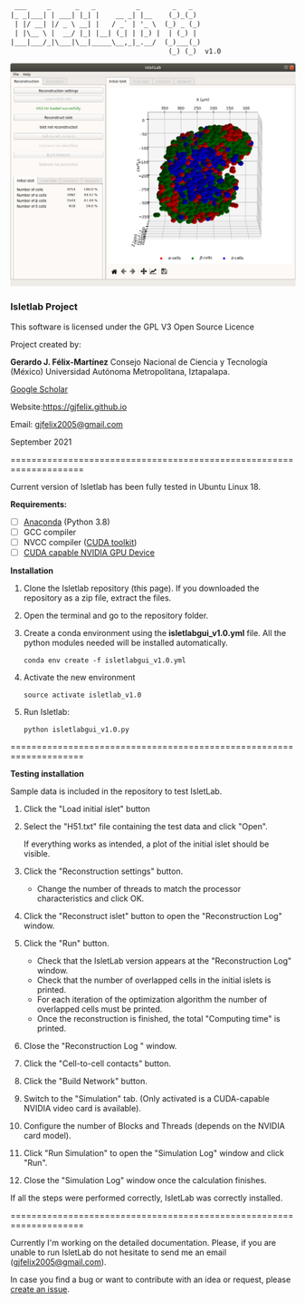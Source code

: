  ```
  ___     _      _   _          _        _   _  
 |_ _|___| | ___| |_| |    __ _| |__    (_)_(_) 
  | |/ __| |/ _ \ __| |   / _` | '_ \  (_) _ (_)
  | |\__ \ |  __/ |_| |__| (_| | |_) |  | (_) | 
 |___|___/_|\___|\__|_____\__,_|_.__/  (_)___(_)
                                        (_) (_)  v1.0
 ```

![IsletLab Interface](GUI_FullWindow.png)

### Isletlab Project

This software is licensed under the GPL V3 Open Source Licence

Project created by:

**Gerardo J. Félix-Martínez**
Consejo Nacional de Ciencia y Tecnología (México)
Universidad Autónoma Metropolitana, Iztapalapa.

[Google Scholar](https://scholar.google.com/citations?user=wcuaM4QAAAAJ&hl=en&authuser=1) 

Website:<https://gjfelix.github.io>

Email: gjfelix2005@gmail.com


September 2021

====================================================================

Current version of Isletlab has been fully tested in Ubuntu Linux 18.

**Requirements:**

- [ ] [Anaconda](https://anaconda.org/) (Python 3.8) 
- [ ] GCC compiler
- [ ] NVCC compiler ([CUDA toolkit](https://developer.nvidia.com/cuda-toolkit))
- [ ] [CUDA capable NVIDIA GPU Device](https://developer.nvidia.com/cuda-gpus)

**Installation**

1. Clone the Isletlab repository (this page). If you downloaded the repository as a zip file, extract the files.

2. Open the terminal and go to the repository folder.

3. Create a conda environment using the **isletlabgui_v1.0.yml** file. All the python modules needed will be installed automatically.

   ```
   conda env create -f isletlabgui_v1.0.yml
   ```

4. Activate the new environment

   ```
   source activate isletlab_v1.0
   ```

5. Run Isletlab:

   ```
   python isletlabgui_v1.0.py
   ```

====================================================================

**Testing installation**

Sample data is included in the repository to test IsletLab. 

1. Click the "Load initial islet" button

2. Select the "H51.txt" file containing the test data and click "Open".

   If everything works as intended, a plot of the initial islet should be visible.

3. Click the "Reconstruction settings" button.

   - Change the number of threads to match the processor characteristics and click OK. 

4. Click the "Reconstruct islet" button to open the "Reconstruction Log" window.

5. Click the "Run" button. 

   - Check that the IsletLab version appears at the "Reconstruction Log" window.
   - Check that the number of overlapped cells in the initial islets is printed.
   - For each iteration of the optimization algorithm the number of overlapped cells must be printed.
   - Once the reconstruction is finished, the total "Computing time" is printed.

6. Close the "Reconstruction Log " window.

7. Click the "Cell-to-cell contacts" button.

8. Click the "Build Network" button.

9. Switch to the "Simulation" tab. (Only activated is a CUDA-capable NVIDIA video card is available).

10. Configure the number of Blocks and Threads (depends on the NVIDIA card model).

11. Click "Run Simulation" to open the "Simulation Log" window and click "Run". 

12. Close the "Simulation Log" window once the calculation finishes.

If all the steps were performed correctly, IsletLab was correctly installed.

====================================================================

Currently I'm working on the detailed documentation. Please, if you are unable to run IsletLab do not hesitate to send me an email (<gjfelix2005@gmail.com>). 

In case you find a bug or want to contribute with an idea or request, please [create an issue](https://github.com/gjfelix/IsletLab/issues).

